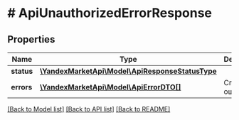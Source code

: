 # # ApiUnauthorizedErrorResponse

## Properties

Name | Type | Description | Notes
------------ | ------------- | ------------- | -------------
**status** | [**\YandexMarketApi\Model\ApiResponseStatusType**](ApiResponseStatusType.md) |  | [optional]
**errors** | [**\YandexMarketApi\Model\ApiErrorDTO[]**](ApiErrorDTO.md) | Список ошибок. | [optional]

[[Back to Model list]](../../README.md#models) [[Back to API list]](../../README.md#endpoints) [[Back to README]](../../README.md)
